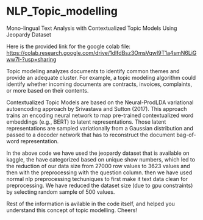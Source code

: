 # NLP_Topic_modelling
Mono-lingual Text Analysis with Contextualized Topic Models Using Jeopardy Dataset

Here is the provided link for the google colab file: 
https://colab.research.google.com/drive/1dIfdBsz3OmsVqwI9T1a4smN6LiGww7I-?usp=sharing

Topic modeling analyzes documents to identify common themes and provide an adequate cluster. For example, a topic modeling algorithm could identify whether incoming documents are contracts, invoices, complaints, or more based on their contents.

Contextualized Topic Models are based on the Neural-ProdLDA variational autoencoding approach by Srivastava and Sutton (2017).
This approach trains an encoding neural network to map pre-trained contextualized word embeddings (e.g., BERT) to latent representations. Those latent representations are sampled variationally from a Gaussian distribution and passed to a decoder network that has to reconstruct the document bag-of-word representation.

In the above code we have used the jeopardy dataset that is available on kaggle, the have categorized based on unique show numbers, which led to the reduction of our data size from 27000 row values to 3623 values and then with the preprocessing with the question column. then we have used normal nlp preprocessing techuniques to first make it text data clean for preprocessing. We have reduced the dataset size (due to gpu constraints) by selecting random sample of 500 values.

Rest of the information is avilable in the code itself, and helped you understand this concept of topic modelling.
Cheers!
